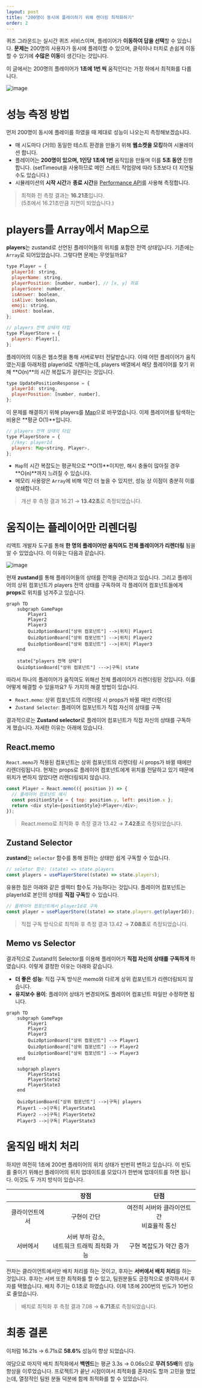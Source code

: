 ```yaml
---
layout: post
title: "200명이 동시에 플레이하기 위해 렌더링 최적화하기"
order: 2
---
```


퀴즈 그라운드는 실시간 퀴즈 서비스이며, 플레이어가 **이동하여 답을 선택**할 수 있습니다. **문제는** 200명의 사용자가 동시에 플레이할 수 있으며, 클릭이나 터치로 손쉽게 이동할 수 있기에 **수많은 이동**이 생긴다는 것입니다.

이 글에서는 200명의 플레이어가 **1초에 1번 씩** 움직인다는 가정 하에서 최적화를 다룹니다.

![image](https://github.com/user-attachments/assets/ee312051-8725-4bed-8914-710ccfed72b3)

# 성능 측정 방법

먼저 200명이 동시에 플레이를 하였을 때 제대로 성능이 나오는지 측정해보겠습니다.

- 매 시도마다 (거의) 동일한 테스트 환경을 만들기 위해 **웹소켓을 모킹**하여 시뮬레이션 합니다.
- 플레이어는 **200명이 있으며, 1인당 1초에 1번** 움직임을 만들며 이를 **5초 동안** 진행합니다. (setTimeout을 사용하므로 메인 스레드 작업량에 따라 5초보다 더 지연될 수도 있습니다.)
- 시뮬레이션의 **시작 시간**과 **종료 시간**을 [Performance API](https://developer.mozilla.org/en-US/docs/Web/API/Performance)를 사용해 측정합니다.

> 최적화 전 측정 결과는 **16.21초**입니다. <br>(5초에서 16.21초만큼 지연이 되었습니다.)

# players를 Array에서 Map으로

**players**는 zustand로 선언된 플레이어들의 위치를 포함한 전역 상태입니다. 기존에는 `Array`로 되어있었습니다. 그렇다면 문제는 무엇일까요?

```js
type Player = {
  playerId: string,
  playerName: string,
  playerPosition: [number, number], // [x, y] 좌표
  playerScore: number,
  isAnswer: boolean,
  isAlive: boolean,
  emoji: string,
  isHost: boolean,
};

// players 전역 상태의 타입
type PlayerStore = {
  players: Player[],
};
```

플레이어의 이동은 웹소켓을 통해 서버로부터 전달받습니다. 이때 어떤 플레이어가 움직였는지를 아래처럼 playerId로 식별하는데, players 배열에서 해당 플레이어를 찾기 위해 **O(n)**의 시간 복잡도가 걸린다는 것입니다.

```js
type UpdatePositionResponse = {
  playerId: string,
  playerPosition: [number, number],
};
```

이 문제를 해결하기 위해 players를 [Map](https://developer.mozilla.org/ko/docs/Web/JavaScript/Reference/Global_Objects/Map)으로 바꾸었습니다. 이제 플레이어를 탐색하는 비용은 **평균 O(1)**입니다.

```js
// players 전역 상태의 타입
type PlayerStore = {
  //key: playerId
  players: Map<string, Player>,
};
```

- `Map`의 시간 복잡도는 평균적으로 **O(1)**이지만, 해시 충돌이 많아질 경우 **O(n)**까지 느려질 수 있습니다.
- 메모리 사용량은 `Array`에 비해 약간 더 높을 수 있지만, 성능 상 이점이 충분히 이를 상쇄합니다.

> 개선 후 측정 결과 16.21 → **13.42초**로 측정되었습니다.

# 움직이는 플레이어만 리렌더링

리액트 개발자 도구를 통해 **한 명의 플레이어만 움직여도 전체 플레이어가 리렌더링** 됨을 알 수 있었습니다. 이 이유는 다음과 같습니다.

![image](https://github.com/user-attachments/assets/c3effe02-b3ee-4492-8dd2-090a003ec124)

현재 **zustand**를 통해 플레이어들의 상태를 전역을 관리하고 있습니다. 그리고 플레이어의 상위 컴포넌트가 players 전역 상태를 구독하여 각 플레이어 컴포넌트들에게 **props**로 위치를 넘겨주고 있습니다.

```mermaid
graph TD
    subgraph GamePage
        Player1
        Player2
        Player3
        QuizOptionBoard["상위 컴포넌트"] -->|위치| Player1
        QuizOptionBoard["상위 컴포넌트"] -->|위치| Player2
        QuizOptionBoard["상위 컴포넌트"] -->|위치| Player3
    end

    state["players 전역 상태"]
    QuizOptionBoard["상위 컴포넌트"] --->|구독| state
```

따라서 하나의 플레이어가 움직여도 위해선 전체 플레이어가 리렌더링된 것입니다. 이를 어떻게 해결할 수 있을까요? 두 가지의 해결 방법이 있습니다.

- `React.memo`: 상위 컴포넌트의 리렌더링 시 props가 바뀔 때만 리렌더링
- `Zustand Selector`: 플레이어 컴포넌트가 직접 자신의 상태를 구독

결과적으로는 **Zustand selector**로 플레이어 컴포넌트가 직접 자신의 상태를 구독하게 했습니다. 자세한 이유는 아래에 있습니다.

## React.memo

`React.memo`가 적용된 컴포넌트는 상위 컴포넌트의 리렌더링 시 props가 바뀔 때에만 리렌더링됩니다. 현재는 props로 플레이어 컴포넌트에게 위치를 전달하고 있기 때문에 위치가 변하지 않았다면 리렌더링되지 않습니다.

```js
const Player = React.memo(({ position }) => {
  // 플레이어 컴포넌트 예시
  const positionStyle = { top: position.y, left: position.x };
  return <div style={positionStyle}>Player</div>;
});
```

> React.memo로 최적화 후 측정 결과 13.42 → **7.42초**로 측정되었습니다.

## Zustand Selector

**zustand**는 `selector` 함수를 통해 원하는 상태만 쉽게 구독할 수 있습니다.

```js
// seletor 함수: (state) => state.players
const players = usePlayerStore((state) => state.players);
```

유용한 점은 아래와 같은 셀렉터 함수도 가능하다는 것입니다. 플레이어 컴포넌트는 playerId로 본인의 상태를 **직접 구독**할 수 있습니다.

```js
// 플레이어 컴포넌트에서 playerId로 구독
const player = usePlayerStore((state) => state.players.get(playerId));
```

> 직접 구독 방식으로 최적화 후 측정 결과 13.42 → **7.08초**로 측정되었습니다.

## Memo vs Selector

결과적으로 Zustand의 Selector를 이용해 플레이어가 **직접 자신의 상태를 구독하게** 하였습니다. 이렇게 결정한 이유는 아래와 같습니다.

- **더 좋은 성능**: 직접 구독 방식은 memo와 다르게 상위 컴포넌트가 리렌더링되지 않습니다.
- **유지보수 용이**: 플레이어 상태가 변경되어도 플레이어 컴포넌트 파일만 수정하면 됩니다.

```mermaid
graph TD
    subgraph GamePage
        Player1
        Player2
        Player3
        QuizOptionBoard["상위 컴포넌트"] --> Player1
        QuizOptionBoard["상위 컴포넌트"] --> Player2
        QuizOptionBoard["상위 컴포넌트"] --> Player3
    end

    subgraph players
        PlayerState1
        PlayerStete2
        PlayerState3
    end

    QuizOptionBoard["상위 컴포넌트"] -->|구독| players
    Player1 -->|구독| PlayerState1
    Player2 -->|구독| PlayerStete2
    Player3 -->|구독| PlayerState3
```

# 움직임 배치 처리

하지만 여전히 1초에 200번 플레이어의 위치 상태가 빈번히 변하고 있습니다. 이 빈도를 줄이기 위해선 플레이어의 위치 업데이트를 모았다가 한번에 업데이트를 하면 됩니다. 이것도 두 가지 방식이 있습니다.

|                |                      장점                       |                     단점                      |
| :------------: | :---------------------------------------------: | :-------------------------------------------: |
| 클라이언트에서 |                   구현이 간단                   | 여전히 서버와 클라이언트 간<br> 비효율적 통신 |
|    서버에서    | 서버 부하 감소, <br>네트워크 트래픽 최적화 가능 |            구현 복잡도가 약간 증가            |

전자는 클라이언트에서만 배치 처리를 하는 것이고, 후자는 **서버에서 배치 처리**를 하는 것입니다. 후자는 서버 또한 최적화를 할 수 있고, 팀원분들도 긍정적으로 생각하셔서 후자를 택했습니다. 배치 주기는 0.1초로 하였습니다. 이제 1초에 200번의 빈도가 10번으로 줄었습니다.

> 배치로 최적화 후 측정 결과 7.08 → **6.71초**로 측정되었습니다.

# 최종 결론

이처럼 16.21s → 6.71s로 **58.6%** 성능이 향상 되었습니다.

여담으로 마지막 배치 최적화에서 **백엔드**는 평균 3.3s → 0.06s으로 **무려 55배**의 성능 향상을 이루었습니다. 프로젝트가 끝난 시점이여서 최적화를 혼자라도 할까 고민을 했었는데, 열정적인 팀원 분들 덕분에 함께 최적화를 할 수 있었습니다.
